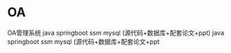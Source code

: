 # OA
OA管理系统  java springboot ssm mysql (源代码+数据库+配套论文+ppt)    java springboot ssm mysql (源代码+数据库+配套论文+ppt

